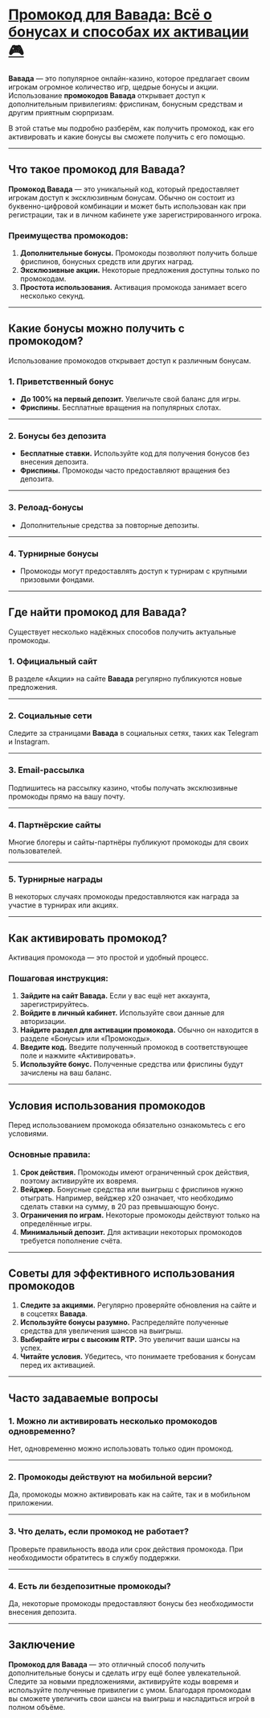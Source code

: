 # [Промокод для Вавада: Всё о бонусах и способах их активации 🎮](https://partnervavadarv.com?promo=75590753-cc8b-4c4a-8d71-99b7a2293439-jud\&target=register)

**Вавада** — это популярное онлайн-казино, которое предлагает своим игрокам огромное количество игр, щедрые бонусы и акции. Использование **промокодов Вавада** открывает доступ к дополнительным привилегиям: фриспинам, бонусным средствам и другим приятным сюрпризам.

В этой статье мы подробно разберём, как получить промокод, как его активировать и какие бонусы вы сможете получить с его помощью.

***

## Что такое промокод для Вавада?

**Промокод Вавада** — это уникальный код, который предоставляет игрокам доступ к эксклюзивным бонусам. Обычно он состоит из буквенно-цифровой комбинации и может быть использован как при регистрации, так и в личном кабинете уже зарегистрированного игрока.

### Преимущества промокодов:

1. **Дополнительные бонусы.**
   Промокоды позволяют получить больше фриспинов, бонусных средств или других наград.
2. **Эксклюзивные акции.**
   Некоторые предложения доступны только по промокодам.
3. **Простота использования.**
   Активация промокода занимает всего несколько секунд.

***

## Какие бонусы можно получить с промокодом?

Использование промокодов открывает доступ к различным бонусам.

### 1. Приветственный бонус

* **До 100% на первый депозит.**
  Увеличьте свой баланс для игры.
* **Фриспины.**
  Бесплатные вращения на популярных слотах.

***

### 2. Бонусы без депозита

* **Бесплатные ставки.**
  Используйте код для получения бонусов без внесения депозита.
* **Фриспины.**
  Промокоды часто предоставляют вращения без депозита.

***

### 3. Релоад-бонусы

* Дополнительные средства за повторные депозиты.

***

### 4. Турнирные бонусы

* Промокоды могут предоставлять доступ к турнирам с крупными призовыми фондами.

***

## Где найти промокод для Вавада?

Существует несколько надёжных способов получить актуальные промокоды.

### 1. Официальный сайт

В разделе «Акции» на сайте **Вавада** регулярно публикуются новые предложения.

***

### 2. Социальные сети

Следите за страницами **Вавада** в социальных сетях, таких как Telegram и Instagram.

***

### 3. Email-рассылка

Подпишитесь на рассылку казино, чтобы получать эксклюзивные промокоды прямо на вашу почту.

***

### 4. Партнёрские сайты

Многие блогеры и сайты-партнёры публикуют промокоды для своих пользователей.

***

### 5. Турнирные награды

В некоторых случаях промокоды предоставляются как награда за участие в турнирах или акциях.

***

## Как активировать промокод?

Активация промокода — это простой и удобный процесс.

### Пошаговая инструкция:

1. **Зайдите на сайт Вавада.**
   Если у вас ещё нет аккаунта, зарегистрируйтесь.
2. **Войдите в личный кабинет.**
   Используйте свои данные для авторизации.
3. **Найдите раздел для активации промокода.**
   Обычно он находится в разделе «Бонусы» или «Промокоды».
4. **Введите код.**
   Введите полученный промокод в соответствующее поле и нажмите «Активировать».
5. **Используйте бонус.**
   Полученные средства или фриспины будут зачислены на ваш баланс.

***

## Условия использования промокодов

Перед использованием промокода обязательно ознакомьтесь с его условиями.

### Основные правила:

1. **Срок действия.**
   Промокоды имеют ограниченный срок действия, поэтому активируйте их вовремя.
2. **Вейджер.**
   Бонусные средства или выигрыш с фриспинов нужно отыграть. Например, вейджер x20 означает, что необходимо сделать ставки на сумму, в 20 раз превышающую бонус.
3. **Ограничения по играм.**
   Некоторые промокоды действуют только на определённые игры.
4. **Минимальный депозит.**
   Для активации некоторых промокодов требуется пополнение счёта.

***

## Советы для эффективного использования промокодов

1. **Следите за акциями.**
   Регулярно проверяйте обновления на сайте и в соцсетях **Вавада**.
2. **Используйте бонусы разумно.**
   Распределяйте полученные средства для увеличения шансов на выигрыш.
3. **Выбирайте игры с высоким RTP.**
   Это увеличит ваши шансы на успех.
4. **Читайте условия.**
   Убедитесь, что понимаете требования к бонусам перед их активацией.

***

## Часто задаваемые вопросы

### 1. Можно ли активировать несколько промокодов одновременно?

Нет, одновременно можно использовать только один промокод.

***

### 2. Промокоды действуют на мобильной версии?

Да, промокоды можно активировать как на сайте, так и в мобильном приложении.

***

### 3. Что делать, если промокод не работает?

Проверьте правильность ввода или срок действия промокода. При необходимости обратитесь в службу поддержки.

***

### 4. Есть ли бездепозитные промокоды?

Да, некоторые промокоды предоставляют бонусы без необходимости внесения депозита.

***

## Заключение

**Промокод для Вавада** — это отличный способ получить дополнительные бонусы и сделать игру ещё более увлекательной. Следите за новыми предложениями, активируйте коды вовремя и используйте полученные привилегии с умом. Благодаря промокодам вы сможете увеличить свои шансы на выигрыш и насладиться игрой в полном объёме.
